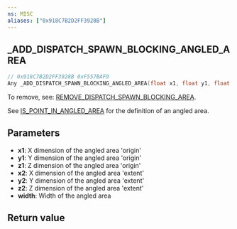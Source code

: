 ```yaml
---
ns: MISC
aliases: ["0x918C7B2D2FF3928B"]
---
```

## _ADD_DISPATCH_SPAWN_BLOCKING_ANGLED_AREA

```c
// 0x918C7B2D2FF3928B 0xF557BAF9
Any _ADD_DISPATCH_SPAWN_BLOCKING_ANGLED_AREA(float x1, float y1, float z1, float x2, float y2, float z2, float width);
```

To remove, see: [REMOVE_DISPATCH_SPAWN_BLOCKING_AREA](#_0x264AC28B01B353A5).

See [IS_POINT_IN_ANGLED_AREA](#_0x2A70BAE8883E4C81) for the definition of an angled area.

## Parameters
* **x1**: X dimension of the angled area 'origin'
* **y1**: Y dimension of the angled area 'origin'
* **z1**: Z dimension of the angled area 'origin'
* **x2**: X dimension of the angled area 'extent'
* **y2**: Y dimension of the angled area 'extent'
* **z2**: Z dimension of the angled area 'extent'
* **width**: Width of the angled area

## Return value
